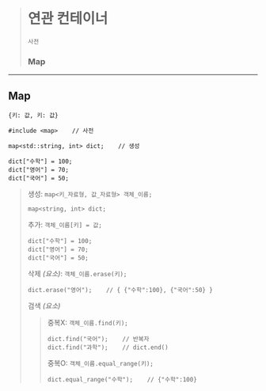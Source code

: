 ># 연관 컨테이너
>`사전`
>### Map 
---

## Map
`{키: 값, 키: 값}`
```
#include <map>    // 사전

map<std::string, int> dict;    // 생성

dict["수학"] = 100;
dict["영어"] = 70;
dict["국어"] = 50;
```
>생성: `map<키_자료형, 값_자료형> 객체_이름;`
>```
>map<string, int> dict;
>```
>
>추가: `객체_이름[키] = 값;`
>```
>dict["수학"] = 100;
>dict["영어"] = 70;
>dict["국어"] = 50;
>```
>
>삭제 *(요소)*: `객체_이름.erase(키);`
>```
>dict.erase("영어");    // { {"수학":100}, {"국어":50} }
>```
>
>검색 *(요소)*
>>중복X: `객체_이름.find(키);`
>>```
>>dict.find("국어");    // 반복자
>>dict.find("과학");    // dict.end()
>>```
>>
>>중복O: `객체_이름.equal_range(키);` 
>>```
>>dict.equal_range("수학");    // {"수학":100}
>>```


